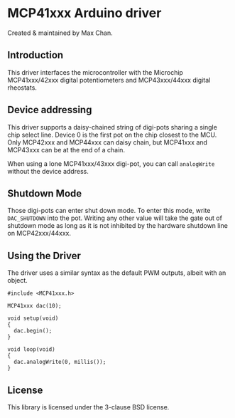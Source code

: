 # MCP41xxx Arduino driver

Created & maintained by Max Chan.

## Introduction

This driver interfaces the microcontroller with the Microchip MCP41xxx/42xxx
digital potentiometers and MCP43xxx/44xxx digital rheostats.

## Device addressing

This driver supports a daisy-chained string of digi-pots sharing a single chip
select line. Device 0 is the first pot on the chip closest to the MCU. Only
MCP42xxx and MCP44xxx can daisy chain, but MCP41xxx and MCP43xxx can be at the
end of a chain.

When using a lone MCP41xxx/43xxx digi-pot, you can call `analogWrite` without
the device address.

## Shutdown Mode

Those digi-pots can enter shut down mode. To enter this mode, write
`DAC_SHUTDOWN` into the pot. Writing any other value will take the gate out of
shutdown mode as long as it is not inhibited by the hardware shutdown line on
MCP42xxx/44xxx.

## Using the Driver

The driver uses a similar syntax as the default PWM outputs, albeit with an
object.

```Arduino
#include <MCP41xxx.h>

MCP41xxx dac(10);

void setup(void)
{
  dac.begin();
}

void loop(void)
{
  dac.analogWrite(0, millis());
}
```

## License

This library is licensed under the 3-clause BSD license.
